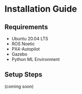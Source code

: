 # Installation Guide

## Requirements
- Ubuntu 20.04 LTS
- ROS Noetic
- PX4-Autopilot
- Gazebo
- Python ML Environment

## Setup Steps
(coming soon)
